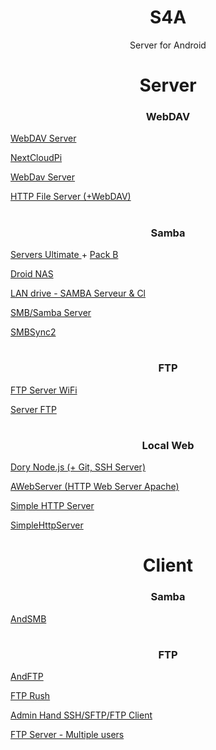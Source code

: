 <h1 align="center"> S4A </h1>

<p align="center"> Server for Android </p>

#

<h1 align="center"> Server </h1>

<h3 align="center"> WebDAV </h3>

<p><a href="https://play.google.com/store/apps/details?id=com.theolivetree.webdavserver"> WebDAV Server </a></p>
<p><a href="https://github.com/DesktopECHO/nextcloudpi#instructions"> NextCloudPi </a></p>
<p><a href="https://play.google.com/store/apps/details?id=alsultan.davserver"> WebDav Server </a></p>
<p><a href="https://play.google.com/store/apps/details?id=slowscript.httpfileserver"> HTTP File Server (+WebDAV) </a></p>

#

<h3 align="center"> Samba </h3>

<p><a href="https://play.google.com/store/apps/details?id=com.icecoldapps.serversultimate"> Servers Ultimate </a> + <a href="https://play.google.com/store/apps/details?id=com.icecoldapps.serversultimate.packb"> Pack B </a></p>
<p><a href="APK/Droid%20NAS.apk?raw=true"> Droid NAS </a></p>
<p><a href="https://play.google.com/store/apps/details?id=fr.webrox.landrive"> LAN drive - SAMBA Serveur & Cl </a></p>
<p><a href="https://play.google.com/store/apps/details?id=alsultan.smbserver"> SMB/Samba Server </a></p>
<p><a href="https://play.google.com/store/apps/details?id=com.sentaroh.android.SMBSync2"> SMBSync2 </a></p>

#

<h3 align="center"> FTP </h3>

<p><a href="https://play.google.com/store/apps/details?id=com.medhaapps.wififtpserver"> FTP Server WiFi </a></p>
<p><a href="https://play.google.com/store/apps/details?id=com.theolivetree.ftpserver"> Server FTP </a></p>

#

<h3 align="center"> Local Web </h3>

<p><a href="https://play.google.com/store/apps/details?id=io.tempage.dorynode"> Dory Node.js (+ Git, SSH Server) </a></p>
<p><a href="https://play.google.com/store/apps/details?id=com.sylkat.apache"> AWebServer (HTTP Web Server Apache) </a></p>
<p><a href="https://play.google.com/store/apps/details?id=com.phlox.simpleserver"> Simple HTTP Server </a></p>
<p><a href="https://play.google.com/store/apps/details?id=jp.ubi.common.http.server"> SimpleHttpServer </a></p>

#

<h1 align="center"> Client </h1>

<h3 align="center"> Samba </h3>

<p><a href="https://play.google.com/store/apps/details?id=lysesoft.andsmb"> AndSMB </p></a>

#

<h3 align="center"> FTP </h3>

<p><a href="https://play.google.com/store/apps/details?id=lysesoft.andftp"> AndFTP </p></a>
<p><a href="https://play.google.com/store/apps/details?id=com.wftpserver.ftprush"> FTP Rush </p></a>
<p><a href="https://play.google.com/store/apps/details?id=com.arpaplus.adminhands"> Admin Hand SSH/SFTP/FTP Client </p></a>
<p><a href="https://play.google.com/store/apps/details?id=net.xnano.android.ftpserver"> FTP Server - Multiple users </p></a>
